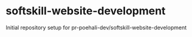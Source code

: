 # softskill-website-development

Initial repository setup for pr-poehali-dev/softskill-website-development
